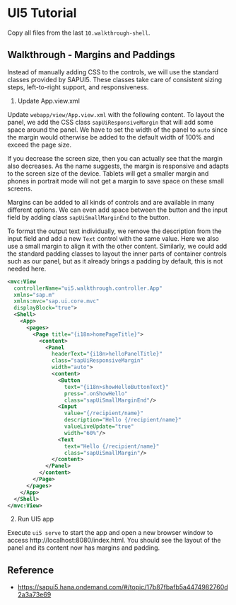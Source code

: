 # UI5 Tutorial

Copy all files from the last `10.walkthrough-shell`.

## Walkthrough - Margins and Paddings

Instead of manually adding CSS to the controls, we will use the standard classes provided by SAPUI5. These classes take care of consistent sizing steps, left-to-right support, and responsiveness.

1. Update App.view.xml

Update `webapp/view/App.view.xml` with the following content. To layout the panel, we add the CSS class `sapUiResponsiveMargin` that will add some space around the panel. We have to set the width of the panel to `auto` since the margin would otherwise be added to the default width of 100% and exceed the page size.

If you decrease the screen size, then you can actually see that the margin also decreases. As the name suggests, the margin is responsive and adapts to the screen size of the device. Tablets will get a smaller margin and phones in portrait mode will not get a margin to save space on these small screens.

Margins can be added to all kinds of controls and are available in many different options. We can even add space between the button and the input field by adding class `sapUiSmallMarginEnd` to the button.

To format the output text individually, we remove the description from the input field and add a new `Text` control with the same value. Here we also use a small margin to align it with the other content. Similarly, we could add the standard padding classes to layout the inner parts of container controls such as our panel, but as it already brings a padding by default, this is not needed here.

```xml
<mvc:View
  controllerName="ui5.walkthrough.controller.App"
  xmlns="sap.m"
  xmlns:mvc="sap.ui.core.mvc"
  displayBlock="true">
  <Shell>
    <App>
      <pages>
        <Page title="{i18n>homePageTitle}">
          <content>
            <Panel
              headerText="{i18n>helloPanelTitle}"
              class="sapUiResponsiveMargin"
              width="auto">
              <content>
                <Button
                  text="{i18n>showHelloButtonText}"
                  press=".onShowHello"
                  class="sapUiSmallMarginEnd"/>
                <Input
                  value="{/recipient/name}"
                  description="Hello {/recipient/name}"
                  valueLiveUpdate="true"
                  width="60%"/>
                <Text
                  text="Hello {/recipient/name}"
                  class="sapUiSmallMargin"/>
              </content>
            </Panel>
          </content>
        </Page>
      </pages>
    </App>
  </Shell>
</mvc:View>
```

2. Run UI5 app

Execute `ui5 serve` to start the app and open a new browser window to access http://localhost:8080/index.html. You should see the layout of the panel and its content now has margins and padding.

## Reference

- https://sapui5.hana.ondemand.com/#/topic/17b87fbafb5a4474982760d2a3a73e69
